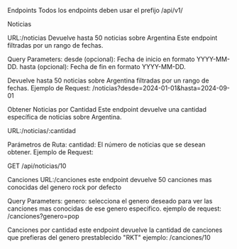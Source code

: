 Endpoints
Todos los endpoints deben usar el prefijo /api/v1/

Noticias

URL:/noticias
Devuelve hasta 50 noticias sobre Argentina
Este endpoint  filtradas por un rango de fechas.

Query Parameters:
desde (opcional): Fecha de inicio en formato YYYY-MM-DD.
hasta (opcional): Fecha de fin en formato YYYY-MM-DD.

Devuelve hasta 50 noticias sobre Argentina filtradas por un rango de fechas.
Ejemplo de Request:
/noticias?desde=2024-01-01&hasta=2024-09-01

 Obtener Noticias por Cantidad
Este endpoint devuelve una cantidad específica de noticias sobre Argentina.

URL:/noticias/:cantidad

Parámetros de Ruta:
cantidad: El número de noticias que se desean obtener.
Ejemplo de Request:

GET /api/noticias/10

Canciones
URL:/canciones
este endpoint devuelve 50 canciones mas conocidas del genero rock por defecto

Query Parameters:
genero: selecciona el genero deseado para ver las canciones mas conocidas de ese genero especifico.
ejemplo de request: 
/canciones?genero=pop

Canciones por cantidad
este endpoint devuelve la cantidad de canciones que prefieras del genero prestablecido "RKT"
ejemplo:
/canciones/10
